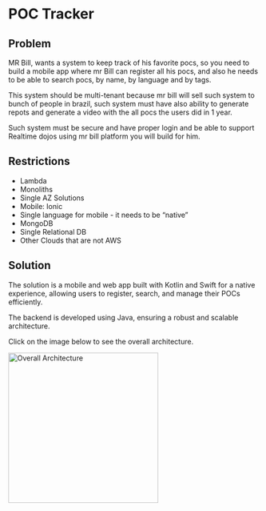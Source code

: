 # POC Tracker

## Problem

MR Bill, wants a system to keep track of his favorite pocs, so you need to build a mobile app where mr Bill can register all his pocs, and also he needs to be able to search pocs, by name, by language and by tags. 

This system should be multi-tenant because mr bill will sell such system to bunch of people in brazil, such system must have also ability to generate repots and generate a video with the all pocs the users did in 1 year. 

Such system must be secure and have proper login and be able to support Realtime dojos using mr bill platform you will build for him.

## Restrictions
- Lambda
- Monoliths
- Single AZ Solutions
- Mobile: Ionic
- Single language for mobile - it needs to be “native”
- MongoDB
- Single Relational DB
- Other Clouds that are not AWS

## Solution

The solution is a mobile and web app built with Kotlin and Swift for a native experience, allowing users to register, search, and manage their POCs efficiently. 

The backend is developed using Java, ensuring a robust and scalable architecture.

Click on the image below to see the overall architecture.

<a href="architecture.md">
  <img src="img.overall.architecture.svg" alt="Overall Architecture" width="300"/>
</a>
